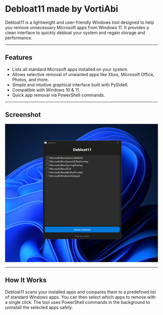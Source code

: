 # Debloat11 made by VortiAbi

Debloat11 is a lightweight and user-friendly Windows tool designed to help you remove unnecessary Microsoft apps from Windows 11. It provides a clean interface to quickly debloat your system and regain storage and performance.

---

## Features

- Lists all standard Microsoft apps installed on your system.
- Allows selective removal of unwanted apps like Xbox, Microsoft Office, Photos, and more.
- Simple and intuitive graphical interface built with PySide6.
- Compatible with Windows 10 & 11.
- Quick app removal via PowerShell commands.

---
## Screenshot

![Screenshot von Debloat11](/image.png)

---

## How It Works

Debloat11 scans your installed apps and compares them to a predefined list of standard Windows apps. You can then select which apps to remove with a single click. The tool uses PowerShell commands in the background to uninstall the selected apps safely.
